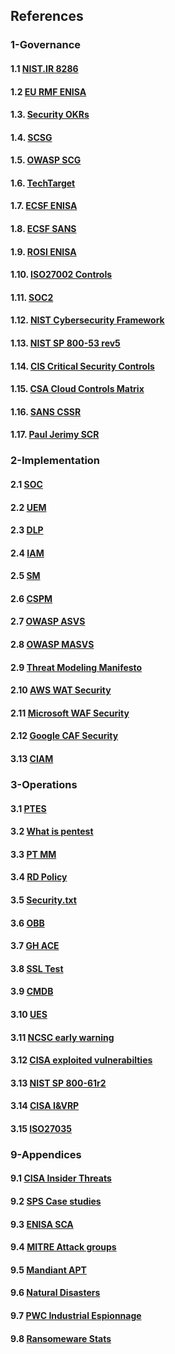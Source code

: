## References

### 1-Governance

#### 1.1 [NIST.IR 8286](https://doi.org/10.6028/NIST.IR.8286)
#### 1.2 [EU RMF ENISA](https://www.enisa.europa.eu/publications/interoperable-eu-risk-management-framework)
#### 1.3. [Security OKRs](https://alsmola.medium.com/building-effective-security-okrs-94f249230a39)
#### 1.4. [SCSG](https://securitychampionsuccessguide.org/)
#### 1.5. [OWASP SCG](https://owasp.org/www-project-security-champions-guidebook/)
#### 1.6. [TechTarget](https://www.techtarget.com/searchsecurity/tip/15-benefits-of-outsourcing-your-cybersecurity-operations)
#### 1.7. [ECSF ENISA](https://www.enisa.europa.eu/topics/education/european-cybersecurity-skills-framework)
#### 1.8. [ECSF SANS](https://www.sans.org/ecsf-framework/)
#### 1.9. [ROSI ENISA](https://www.enisa.europa.eu/publications/introduction-to-return-on-security-investment)
#### 1.10. [ISO27002 Controls](https://www.iso27001security.com/html/27002.html)
#### 1.11. [SOC2](https://www.itgovernance.eu/nl-nl/soc-audits-and-reporting-nl)
#### 1.12. [NIST Cybersecurity Framework](https://www.nist.gov/cyberframework)
#### 1.13. [NIST SP 800-53 rev5](https://csrc.nist.gov/pubs/sp/800/53/r5/upd1/final)
#### 1.14. [CIS Critical Security Controls](https://www.cisecurity.org/controls)
#### 1.15. [CSA Cloud Controls Matrix](https://cloudsecurityalliance.org/research/cloud-controls-matrix/)
#### 1.16. [SANS CSSR](https://www.sans.org/cyber-security-skills-roadmap)
#### 1.17. [Paul Jerimy SCR](https://pauljerimy.com/security-certification-roadmap/)

### 2-Implementation

#### 2.1 [SOC](https://www.isaca.org/resources/isaca-journal/issues/2021/volume-5/the-evolution-of-security-operations-and-strategies-for-building-an-effective-soc)
#### 2.2 [UEM](https://www.gartner.com/reviews/market/unified-endpoint-management-tools)
#### 2.3 [DLP](https://reciprocity.com/blog/best-practices-for-data-loss-prevention)
#### 2.4 [IAM](https://www.cyberark.com/what-is/iam/)
#### 2.5 [SM](https://www.g2.com/categories/secrets-management-tools)
#### 2.6 [CSPM](https://www.aquasec.com/cloud-native-academy/cspm/cloud-security-solutions-cwpp-cspm-casb-and-more/#CSPM)
#### 2.7 [OWASP ASVS](https://owasp.org/www-project-application-security-verification-standard/)
#### 2.8 [OWASP MASVS](https://mas.owasp.org/MASVS/)
#### 2.9 [Threat Modeling Manifesto](https://www.threatmodelingmanifesto.org/)
#### 2.10 [AWS WAT Security](https://docs.aws.amazon.com/wellarchitected/latest/security-pillar)
#### 2.11 [Microsoft WAF Security](https://learn.microsoft.com/en-us/azure/architecture/framework/security/)
#### 2.12 [Google CAF Security](https://cloud.google.com/architecture/framework/security)
#### 3.13 [CIAM](https://www.cyberark.com/what-is/ciam/)

### 3-Operations

#### 3.1 [PTES](http://www.pentest-standard.org/index.php/PTES_Technical_Guidelines)
#### 3.2 [What is pentest](https://www.synopsys.com/glossary/what-is-penetration-testing.html)
#### 3.3 [PT MM](https://github.com/5bhuv4n35h/pentestmindmap)
#### 3.4 [RD Policy](https://responsibledisclosure.nl/en)
#### 3.5 [Security.txt](https://securitytxt.org)
#### 3.6 [OBB](https://www.openbugbounty.org)
#### 3.7 [GH ACE](https://github.com/dastergon/awesome-chaos-engineering)
#### 3.8 [SSL Test](https://www.ssllabs.com/ssltest/)
#### 3.9 [CMDB](https://www.atlassian.com/itsm/it-asset-management/cmdb)
#### 3.10 [UES](https://expertinsights.com/insights/what-is-unified-endpoint-security/)
#### 3.11 [NCSC early warning](https://www.earlywarning.service.ncsc.gov.uk/)
#### 3.12 [CISA exploited vulnerabilties](https://public.govdelivery.com/accounts/USDHSCISA/subscriber/new)
#### 3.13 [NIST SP 800-61r2](https://csrc.nist.gov/publications/detail/sp/800-61/rev-2/final)
#### 3.14 [CISA I&VRP](https://www.cisa.gov/sites/default/files/publications/Federal_Government_Cybersecurity_Incident_and_Vulnerability_Response_Playbooks_508C.pdf)
#### 3.15 [ISO27035](https://www.iso27001security.com/html/27035.html)

### 9-Appendices

#### 9.1 [CISA Insider Threats](https://www.cisa.gov/topics/physical-security/insider-threat-mitigation)
#### 9.2 [SPS Case studies](https://www.signpostsix.com/insights/case-studies/)
#### 9.3 [ENISA SCA](https://www.enisa.europa.eu/publications/threat-landscape-for-supply-chain-attacks)
#### 9.4 [MITRE Attack groups](https://attack.mitre.org/groups/)
#### 9.5 [Mandiant APT](https://www.mandiant.com/resources/insights/apt-groups)
#### 9.6 [Natural Disasters](https://ourworldindata.org/natural-disasters)
#### 9.7 [PWC Industrial Espionnage](https://www.pwc.com/it/it/publications/docs/study-on-the-scale-and-Impact.pdf)
#### 9.8 [Ransomeware Stats](https://www.statista.com/statistics/204457/businesses-ransomware-attack-rate/)
